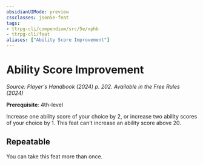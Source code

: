 ```yaml
---
obsidianUIMode: preview
cssclasses: json5e-feat
tags:
- ttrpg-cli/compendium/src/5e/xphb
- ttrpg-cli/feat
aliases: ["Ability Score Improvement"]
---
```

# Ability Score Improvement
*Source: Player's Handbook (2024) p. 202. Available in the Free Rules (2024)*  

**Prerequisite**: 4th-level

Increase one ability score of your choice by 2, or increase two ability scores of your choice by 1. This feat can't increase an ability score above 20.

## Repeatable

You can take this feat more than once.